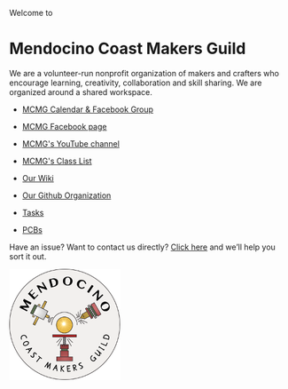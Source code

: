 Welcome to
# Mendocino Coast Makers Guild
We are a volunteer-run nonprofit organization of makers and crafters who encourage learning, creativity, collaboration and skill sharing. We are organized around a shared workspace.


- [MCMG Calendar & Facebook Group](https://www.facebook.com/groups/394626551425621/events/?action_history=null&filter=calendar)
- [MCMG Facebook page](https://www.youtube.com/channel/UCR2WBOEnOzH0CxvDgR8FFLA)
- [MCMG's YouTube channel](https://www.youtube.com/channel/UCR2WBOEnOzH0CxvDgR8FFLA)
- [MCMG's Class List](CLASSES.md)


- [Our Wiki](https://github.com/mendomakers/mendomakers.github.io/wiki)
- [Our Github Organization](https://github.com/mendomakers/)
- [Tasks](https://mendomakers.github.io/tasks/)
- [PCBs](https://mendomakers.github.io/PCBs/)

Have an issue? Want to contact us directly? [Click here](mailto:mendomakers@gmail.com) and we’ll help you sort it out. 

![alt text](https://raw.githubusercontent.com/mendomakers/mendomakers.github.io/master/images/MCMGcolor_transparent200x200.png "Mendocino Coast Makers Guild")
